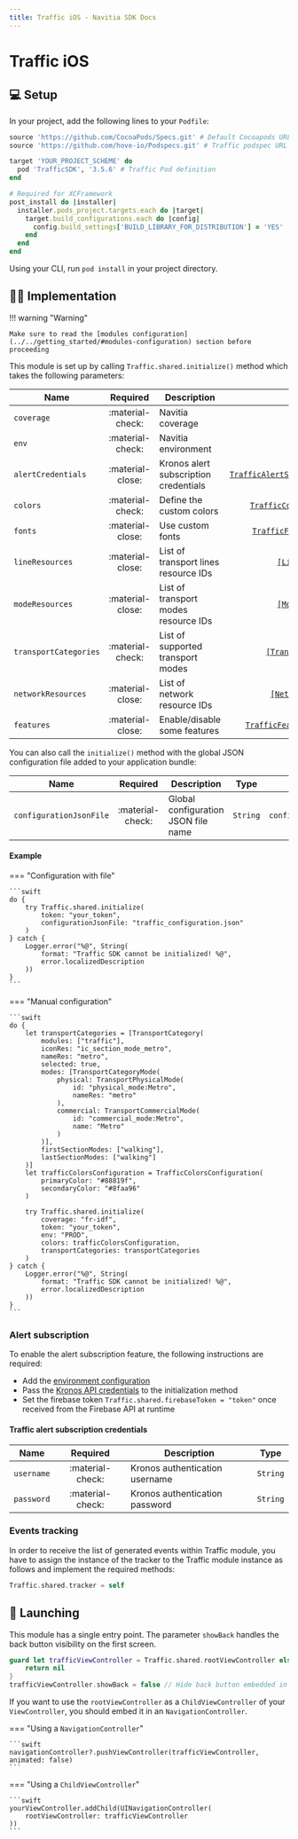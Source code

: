 ```yaml
---
title: Traffic iOS - Navitia SDK Docs
---
```


# Traffic iOS

## :computer: Setup

In your project, add the following lines to your `Podfile`:

```ruby
source 'https://github.com/CocoaPods/Specs.git' # Default Cocoapods URL
source 'https://github.com/hove-io/Podspecs.git' # Traffic podspec URL

target 'YOUR_PROJECT_SCHEME' do
  pod 'TrafficSDK', '3.5.6' # Traffic Pod definition
end

# Required for XCFramework
post_install do |installer|
  installer.pods_project.targets.each do |target|
    target.build_configurations.each do |config|
      config.build_settings['BUILD_LIBRARY_FOR_DISTRIBUTION'] = 'YES'
    end
  end
end
```

Using your CLI, run `pod install` in your project directory.

## :man_technologist: Implementation

!!! warning "Warning"

    Make sure to read the [modules configuration](../../getting_started/#modules-configuration) section before proceeding

This module is set up by calling `Traffic.shared.initialize()` method which takes the following parameters:

| Name | Required | Description | Type | Example
| --- |:---:| --- | :---: | :---: |
| `coverage` | :material-check: | Navitia coverage | `String` | `fr-idf` |
| `env` | :material-check: | Navitia environment | `String` | `PROD` |
| `alertCredentials` | :material-close: | Kronos alert subscription credentials| [`TrafficAlertSubscriptionCredentials`](#traffic-alert-subscription-credentials) | - |
| `colors` | :material-check: | Define the custom colors | [`TrafficColorsConfiguration`](../../getting_started/#traffic-color) | - |
| `fonts` | :material-close: | Use custom fonts | [`TrafficFontsConfiguration`](../../getting_started/#custom-font) | - |
| `lineResources` | :material-close: | List of transport lines resource IDs | [`[LineResource]`](../../getting_started/#line-resource) | - | 
| `modeResources` | :material-close: | List of transport modes resource IDs | [`[ModeResource]`](../../getting_started/#mode-resource) | - | 
| `transportCategories` | :material-check: | List of supported transport modes | [`[TransportCategory]`](../../getting_started/#transport-category) | - |
| `networkResources` | :material-close: | List of network resource IDs | [`[NetworkResource]`](../../getting_started/#network-resource) | - |
| `features` | :material-close: | Enable/disable some features  | [`TrafficFeaturesConfiguration`](../../getting_started/#traffic-features) | - |

You can also call the `initialize()` method with the global JSON configuration file added to your application bundle:

| Name | Required | Description | Type | Example |
| --- |:---:| --- | :---: | :---: |
| `configurationJsonFile` | :material-check: | Global configuration JSON file name | `String` | `configuration.json` |

<h4>Example</h4>

=== "Configuration with file"

    ```swift
    do {
        try Traffic.shared.initialize(
            token: "your_token", 
            configurationJsonFile: "traffic_configuration.json"
        )                                       
    } catch {
        Logger.error("%@", String(
            format: "Traffic SDK cannot be initialized! %@", 
            error.localizedDescription
        ))
    }
    ```

=== "Manual configuration"

    ```swift
    do {
        let transportCategories = [TransportCategory(
            modules: ["traffic"],
            iconRes: "ic_section_mode_metro",
            nameRes: "metro",
            selected: true,
            modes: [TransportCategoryMode(
                physical: TransportPhysicalMode(
                    id: "physical_mode:Metro", 
                    nameRes: "metro"
                ),
                commercial: TransportCommercialMode(
                    id: "commercial_mode:Metro", 
                    name: "Metro"
                )
            )],
            firstSectionModes: ["walking"],
            lastSectionModes: ["walking"]
        )]
        let trafficColorsConfiguration = TrafficColorsConfiguration(
            primaryColor: "#88819f", 
            secondaryColor: "#8faa96"
        )
                                                                          
        try Traffic.shared.initialize(
         	coverage: "fr-idf",
            token: "your_token",
            env: "PROD",
            colors: trafficColorsConfiguration,
            transportCategories: transportCategories
        )                                                                  
    } catch {
        Logger.error("%@", String(
            format: "Traffic SDK cannot be initialized! %@", 
            error.localizedDescription
        ))
    }
    ```

### Alert subscription

To enable the alert subscription feature, the following instructions are required:

- Add the [environment configuration](../../getting_started/#traffic-features)
- Pass the [Kronos API credentials](#traffic-alert-subscription-credentials) to the initialization method
- Set the firebase token `Traffic.shared.firebaseToken = "token"` once received from the Firebase API at runtime

#### Traffic alert subscription credentials

| Name | Required | Description | Type |
| --- |:---:| --- | :---: |
| `username` | :material-check: | Kronos authentication username | `String` |
| `password` | :material-check: | Kronos authentication password | `String` |

### Events tracking

In order to receive the list of generated events within Traffic module, you have to assign the instance of the tracker to the Traffic module instance as follows and implement the required methods:

```swift
Traffic.shared.tracker = self
```

## :rocket: Launching

This module has a single entry point. The parameter `showBack` handles the back button visibility on the first screen.

```swift
guard let trafficViewController = Traffic.shared.rootViewController else {
	return nil
}
trafficViewController.showBack = false // Hide back button embedded in the first screen
```

If you want to use the `rootViewController` as a `ChildViewController` of your `ViewController`, you should embed it in an `NavigationController`. 

=== "Using a `NavigationController`"

    ```swift
    navigationController?.pushViewController(trafficViewController, animated: false)
    ```

=== "Using a `ChildViewController`"

    ```swift
    yourViewController.addChild(UINavigationController(
    	rootViewController: trafficViewController
    ))
    ```
